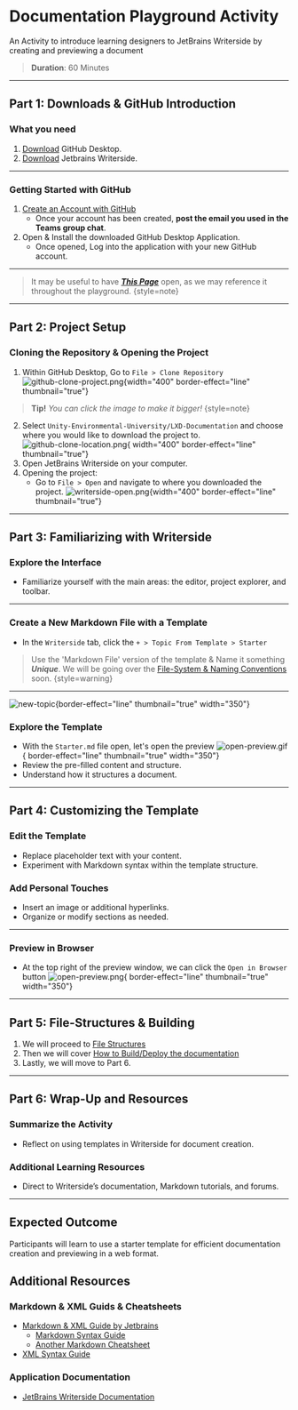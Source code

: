 # Documentation Playground Activity

An Activity to introduce learning designers to JetBrains Writerside by creating and previewing a document

>**Duration**: 60 Minutes

---

## Part 1: Downloads & GitHub Introduction

### What you need
1. [Download](https://desktop.github.com/) GitHub Desktop.
2. [Download](https://www.jetbrains.com/writerside/download/) Jetbrains Writerside.
---

### Getting Started with GitHub
1. [Create an Account with GitHub](https://github.com/signup)
    - Once your account has been created, **post the email you used in the Teams group chat**.
2. Open & Install the downloaded GitHub Desktop Application.
    - Once opened, Log into the application with your new GitHub account.
---
> It may be useful to have [_**This Page**_](https://github.com/Unity-Environmental-University/lxd-documentation) 
> open, as we may reference it throughout the playground.
> {style=note}
---


## Part 2: Project Setup

### Cloning the Repository & Opening the Project
1. Within GitHub Desktop, Go to `File > Clone Repository`
![github-clone-project.png](github-clone-project.png){width="400" border-effect="line" thumbnail="true"}
>**Tip!** _You can click the image to make it bigger!_
>{style=note}
<!-- This is done with the 'thumbnail' element attached to the image -->

2. Select `Unity-Environmental-University/LXD-Documentation` and choose where you would like to download the project to.
![github-clone-location.png](github-clone-location.png){ width="400" border-effect="line" thumbnail="true"}
3. Open JetBrains Writerside on your computer.
4. Opening the project:
    - Go to `File > Open` and navigate to where you downloaded the project.
![writerside-open.png](writerside-open.png){width="400" border-effect="line" thumbnail="true"}

---

## Part 3: Familiarizing with Writerside

### Explore the Interface
- Familiarize yourself with the main areas: the editor, project explorer, and toolbar.

---

### Create a New Markdown File with a Template
- In the `Writerside` tab, click the `+ > Topic From Template > Starter` 
> Use the 'Markdown File' version of the template & Name it something _**Unique**_.
> We will be going over the [File-System & Naming Conventions](file-structure.md) soon.
>{style=warning}
---
 ![new-topic](new_topic_options.png){border-effect="line" thumbnail="true" width="350"}


### Explore the Template
- With the `Starter.md` file open, let's open the preview
    ![open-preview.gif](openpreview.gif){ border-effect="line" thumbnail="true" width="350"}
- Review the pre-filled content and structure.
- Understand how it structures a document.

---

## Part 4: Customizing the Template

### Edit the Template
- Replace placeholder text with your content.
- Experiment with Markdown syntax within the template structure.

### Add Personal Touches
- Insert an image or additional hyperlinks.
- Organize or modify sections as needed.

---

### Preview in Browser
- At the top right of the preview window, we can click the `Open in Browser` button
   ![open-preview.png](open-preview.png){ border-effect="line" thumbnail="true" width="350"}

---

## Part 5: File-Structures & Building

1. We will proceed to [File Structures](file-structure.md)
2. Then we will cover [How to Build/Deploy the documentation](How-To-Build.md)
3. Lastly, we will move to Part 6.
---

## Part 6: Wrap-Up and Resources

### Summarize the Activity
- Reflect on using templates in Writerside for document creation.

### Additional Learning Resources
- Direct to Writerside’s documentation, Markdown tutorials, and forums.

---

## Expected Outcome
Participants will learn to use a starter template for efficient documentation creation and previewing in a web format.


## Additional Resources

### Markdown & XML Guids & Cheatsheets
- [Markdown & XML Guide by Jetbrains](https://www.jetbrains.com/help/writerside/markup-reference.html)
    - [Markdown Syntax Guide](https://www.markdownguide.org/basic-syntax/)
    - [Another Markdown Cheatsheet](https://github.com/adam-p/markdown-here/wiki/Markdown-Cheatsheet)
- [XML Syntax Guide](https://www.w3schools.com/xml/xml_syntax.asp)

### Application Documentation
- [JetBrains Writerside Documentation](https://www.jetbrains.com/help/writerside/discover-writerside.html)